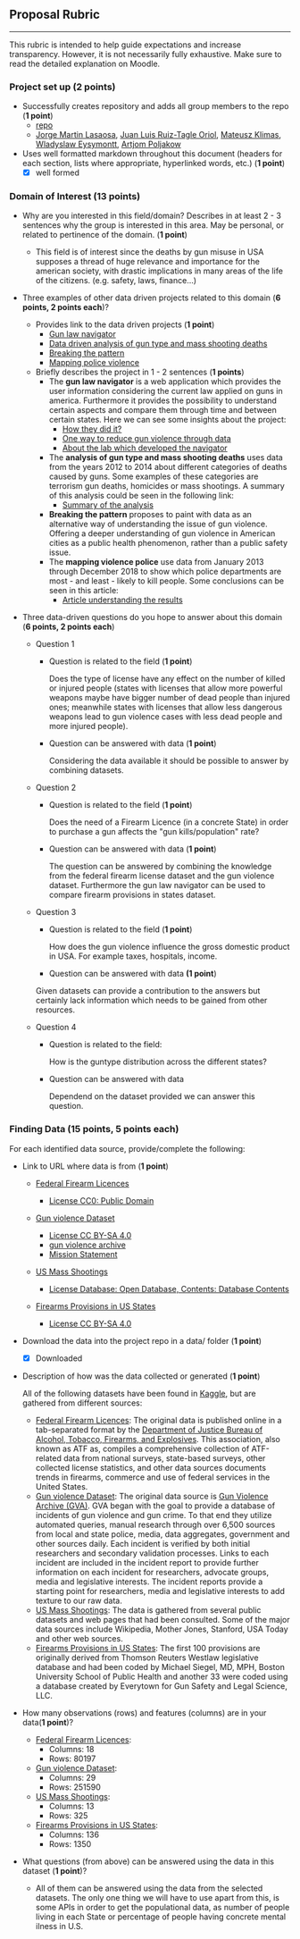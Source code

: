 ## Proposal Rubric
---
This rubric is intended to help guide expectations and increase transparency. However, it is
not necessarily fully exhaustive. Make sure to read the detailed explanation on Moodle.

### Project set up (**2 points**)
- Successfully creates repository and adds all group members to the repo (**1 point**)
    - [repo](https://github.com/APoljakow/DataProcessesProjectGroup01.git)
    - [Jorge Martin Lasaosa](https://github.com/jomartla), [Juan Luis Ruiz-Tagle Oriol](https://github.com/juanluisrto), [Mateusz Klimas](https://github.com/MateuszKlimas), [Wladyslaw Eysymontt](https://github.com/weysymontt), [Artjom Poljakow](https://github.com/APoljakow) 
- Uses well formatted markdown throughout this document (headers for each section, lists where appropriate, hyperlinked words, etc.) (**1 point**)
    - [x] well formed

### Domain of Interest (**13 points**)
- Why are you interested in this field/domain? Describes in at least 2 - 3 sentences why the group is interested in this area. May be personal, or related to pertinence of the domain. (**1 point**)
    - This field is of interest since the deaths by gun misuse in USA supposes a thread of huge relevance and importance for the american society, with drastic implications in many areas of the life of the citizens. (e.g. safety, laws, finance...)
	
- Three examples of other data driven projects related to this domain (**6 points, 2 points each**)?
    - Provides link to the data driven projects (**1 point**)
        - [Gun law navigator](https://everytownresearch.org/navigator/)
        - [Data driven analysis of gun type and mass shooting deaths](https://fivethirtyeight.com/features/gun-deaths/)
        - [Breaking the pattern](https://breaking-the-pattern.com/)
        - [Mapping police violence](https://mappingpoliceviolence.org/cities)
    - Briefly describes the project in 1 - 2 sentences (**1 points**)
        - The **gun law navigator** is a web application which provides the user information considering the current law applied on guns in america. Furthermore it provides the possibility to understand certain aspects and compare them through time and between certain states. Here we can see some insights about the project:
            - [How they did it?](https://gijn.org/2018/01/23/how-they-did-it-developing-a-data-driven-navigator-on-gun-laws/)
            - [One way to reduce gun violence through data](https://www.wired.com/2016/10/one-great-way-reduce-gun-violence-whole-lot-data/)
            - [About the lab which developed the navigator](https://www.globenewswire.com/news-release/2019/10/03/1924891/0/en/Zignal-Labs-The-Public-Good-Projects-and-Everytown-for-Gun-Safety-Recognized-by-The-Holmes-Report-s-Innovator-25-Americas-2019.html)     
        - The **analysis of gun type and mass shooting deaths**  uses data from the years 2012 to 2014 about different categories of deaths caused by guns. Some examples of these categories are terrorism gun deaths, homicides or mass shootings. A summary of this analysis could be seen in the following link:
            - [Summary of the analysis](https://www.bu.edu/bmegsc/2018/04/02/a-data-driven-analysis-of-gun-type-and-mass-shooting-deaths/)
        - **Breaking the pattern** proposes to paint with data as an alternative way of understanding the issue of gun violence. Offering a deeper understanding of gun violence in American cities as a public health phenomenon, rather than a public safety issue. 
        - The **mapping violence police** use data from January 2013 through December 2018 to show which police departments are most - and least - likely to kill people. Some conclusions can be seen in this article:
            - [Article understanding the results](https://www.nature.com/articles/d41586-019-02601-9)
        
- Three data-driven questions do you hope to answer about this domain (**6 points, 2 points each**)
    - Question 1
        - Question is related to the field (**1 point**)

            Does the type of license have any effect on the number of killed or injured people (states with licenses that allow more powerful weapons maybe have bigger number of dead people than injured ones; meanwhile states with licenses that allow less dangerous weapons lead to gun violence cases with less dead people and more injured people).
        - Question can be answered with data (**1 point**)

            Considering the data available it should be possible to answer by combining datasets.

    - Question 2
        - Question is related to the field (**1 point**)
           
            Does the need of a Firearm Licence (in a concrete State) in order to purchase a gun affects the "gun kills/population" rate?
        - Question can be answered with data (**1 point**)

            The question can be answered by combining the knowledge from the federal firearm license dataset and the gun violence dataset. Furthermore the gun law navigator can be used to compare firearm provisions in states dataset.
    - Question 3
        - Question is related to the field (**1 point**)
          
            How does the gun violence influence the gross domestic product in USA. For example taxes, hospitals, income.
        - Question can be answered with data **(1 point**)
	
		Given datasets can provide a contribution to the answers but certainly lack information which needs to be gained from other resources.
	    
    - Question 4
        - Question is related to the field: 
          
            How is the guntype distribution across the different states? 
        - Question can be answered with data

            Dependend on the dataset provided we can answer this question.


### Finding Data (**15 points, 5 points each**)
For each identified data source, provide/complete the following:

- Link to URL where data is from (**1 point**)
    - [Federal Firearm Licences](https://www.kaggle.com/doj/federal-firearm-licensees)
         - [License CC0: Public Domain](https://creativecommons.org/publicdomain/zero/1.0/)

    - [Gun violence Dataset](https://www.kaggle.com/jameslko/gun-violence-data)
         - [License CC BY-SA 4.0](https://creativecommons.org/licenses/by-sa/4.0/)
         - [gun violence archive](https://www.gunviolencearchive.org/)
         - [Mission Statement](https://www.gunviolencearchive.org/about)

    - [US Mass Shootings](https://www.kaggle.com/zusmani/us-mass-shootings-last-50-years)
         - [License Database: Open Database, Contents: Database Contents](https://opendatacommons.org/licenses/dbcl/1.0/)

    - [Firearms Provisions in US States](https://www.kaggle.com/jboysen/state-firearms)
         - [License CC BY-SA 4.0](https://creativecommons.org/licenses/by-sa/4.0/)

- Download the data into the project repo in a data/ folder (**1 point**)
    - [x] Downloaded
	
- Description of how was the data collected or generated (**1 point**)

    All of the following datasets have been found in [Kaggle](https://www.kaggle.com), but are gathered from different sources:

    - [Federal Firearm Licences](https://www.kaggle.com/doj/federal-firearm-licensees): The original data is published online in a tab-separated format by the [Department of Justice Bureau of Alcohol, Tobacco, Firearms, and Explosives](https://www.atf.gov/resource-center/data-statistics). This association, also known as ATF as, compiles a comprehensive collection of ATF-related data from national surveys, state-based surveys, other collected license statistics, and other data sources documents trends in firearms, commerce and use of federal services in the United States.
    - [Gun violence Dataset](https://www.kaggle.com/jameslko/gun-violence-data): The original data source is [Gun Violence Archive (GVA)](http://www.gunviolencearchive.org/). GVA began with the goal to provide a database of incidents of gun violence and gun crime. To that end they utilize automated queries, manual research through over 6,500 sources from local and state police, media, data aggregates, government and other sources daily. Each incident is verified by both initial researchers and secondary validation processes. Links to each incident are included in the incident report to provide further information on each incident for researchers, advocate groups, media and legislative interests. The incident reports provide a starting point for researchers, media and legislative interests to add texture to our raw data.
    - [US Mass Shootings](https://www.kaggle.com/zusmani/us-mass-shootings-last-50-years): The data is gathered from several public datasets and web pages that had been consulted. Some of the major data sources include Wikipedia, Mother Jones, Stanford, USA Today and other web sources.
    - [Firearms Provisions in US States](https://www.kaggle.com/jboysen/state-firearms): The first 100 provisions are originally derived from Thomson Reuters Westlaw legislative database and had been coded by Michael Siegel, MD, MPH, Boston University School of Public Health and another 33 were coded using a database created by Everytown for Gun Safety and Legal Science, LLC.

- How many observations (rows) and features (columns) are in your data(**1 point**)?
    - [Federal Firearm Licences](https://www.kaggle.com/doj/federal-firearm-licensees):
        - Columns: 18
        - Rows: 80197
    - [Gun violence Dataset](https://www.kaggle.com/jameslko/gun-violence-data):
        - Columns: 29
        - Rows: 251590
    - [US Mass Shootings](https://www.kaggle.com/zusmani/us-mass-shootings-last-50-years):
        - Columns: 13
        - Rows: 325
    - [Firearms Provisions in US States](https://www.kaggle.com/jboysen/state-firearms):
        - Columns: 136
        - Rows: 1350
		
- What questions (from above) can be answered using the data in this dataset (**1 point**)?
    - All of them can be answered using the data from the selected datasets. The only one thing we will have to use apart from this, is some APIs in order to get the populational data, as number of people living in each State or percentage of people having concrete mental ilness in U.S.

